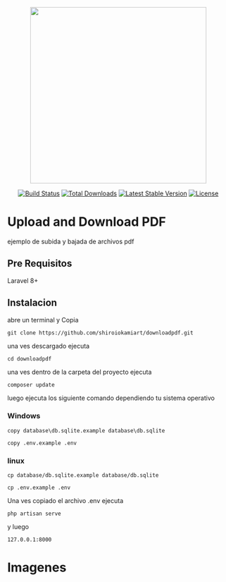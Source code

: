 <p align="center"><a href="https://laravel.com" target="_blank"><img src="https://raw.githubusercontent.com/laravel/art/master/logo-lockup/5%20SVG/2%20CMYK/1%20Full%20Color/laravel-logolockup-cmyk-red.svg" width="400"></a></p>

<p align="center">
<a href="https://travis-ci.org/laravel/framework"><img src="https://travis-ci.org/laravel/framework.svg" alt="Build Status"></a>
<a href="https://packagist.org/packages/laravel/framework"><img src="https://img.shields.io/packagist/dt/laravel/framework" alt="Total Downloads"></a>
<a href="https://packagist.org/packages/laravel/framework"><img src="https://img.shields.io/packagist/v/laravel/framework" alt="Latest Stable Version"></a>
<a href="https://packagist.org/packages/laravel/framework"><img src="https://img.shields.io/packagist/l/laravel/framework" alt="License"></a>
</p>

# Upload and Download PDF

ejemplo de subida y bajada de archivos pdf


## Pre Requisitos

Laravel 8+

## Instalacion

abre un terminal y Copia

```
git clone https://github.com/shiroiokamiart/downloadpdf.git
```

una ves descargado ejecuta

```
cd downloadpdf
```

una ves dentro de la carpeta del proyecto ejecuta

```
composer update
```

luego ejecuta los siguiente comando dependiendo tu sistema operativo

### Windows

```
copy database\db.sqlite.example database\db.sqlite
```

```
copy .env.example .env
```

### linux

```
cp database/db.sqlite.example database/db.sqlite
```

```
cp .env.example .env
```

Una ves copiado el archivo .env ejecuta

```
php artisan serve
```

y luego 

```
127.0.0.1:8000
```

# Imagenes
